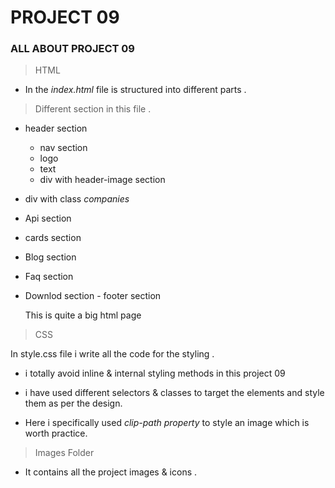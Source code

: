 # PROJECT 09

### ALL ABOUT PROJECT 09

>HTML

- In the *index.html* file is  structured into different parts .

> Different section in this file .
 
   - header section
      - nav section
      - logo 
      - text
      - div with header-image section
   - div with class *companies*
   - Api section
   - cards section
   - Blog section
   - Faq section
   - Downlod section 
    - footer section

     This is quite a big html page


> CSS

In style.css file i write all the code for the styling . 

- i totally avoid inline & internal styling methods in this project 09 

- i have used different selectors & classes to target the elements and style them as per the design.

- Here i specifically used *clip-path property* to style an image which is worth practice.

> Images Folder

- It contains all the project images & icons .

